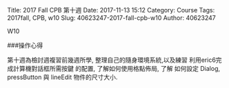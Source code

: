 Title: 2017 Fall CPB 第十週
Date: 2017-11-13 15:12
Category: Course
Tags: 2017fall, CPB, w10 
Slug: 40623247-2017-fall-cpb-w10
Author: 40623247

W10

<!-- PELICAN_END_SUMMARY -->

###操作心得

第十週為檢討週複習前幾週所學,
整理自己的隨身環境系統,以及練習
利用eric6完成計算機對話框所需按鍵
的配置, 了解如何使用格點佈局, 了解
如何設定 Dialog, pressButton 與 lineEdit 
物件的尺寸大小.



